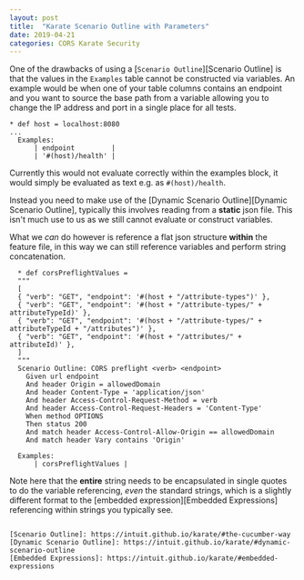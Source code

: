 ```yaml
---
layout: post
title:  "Karate Scenario Outline with Parameters"
date: 2019-04-21
categories: CORS Karate Security
---
```


One of the drawbacks of using a [`Scenario Outline`][Scenario Outline] is that the values in the `Examples` table cannot be constructed via variables. An example would be when one of your table columns contains an endpoint and you want to source the base path from a variable allowing you to change the IP address and port in a single place for all tests.  

```
* def host = localhost:8080
...
  Examples:
      | endpoint         |
	  | '#(host)/health' |

```

Currently this would not evaluate correctly within the examples block, it would simply be evaluated as text e.g. as `#(host)/health`. 

Instead you need to make use of the [Dynamic Scenario Outline][Dynamic Scenario Outline], typically this involves reading from a **static** json file. This isn't much use to us as we still cannot evaluate or construct variables.  

What we *can* do however is reference a flat json structure **within** the feature file, in this way we can still reference variables and perform string concatenation.  
```
  * def corsPreflightValues =
  """
  [
  { "verb": "GET", "endpoint": '#(host + "/attribute-types")' },
  { "verb": "GET", "endpoint": '#(host + "/attribute-types/" + attributeTypeId)' },
  { "verb": "GET", "endpoint": '#(host + "/attribute-types/" + attributeTypeId + "/attributes")' },
  { "verb": "GET", "endpoint": '#(host + "/attributes/" + attributeId)' },
  ]
  """
  Scenario Outline: CORS preflight <verb> <endpoint>
    Given url endpoint
    And header Origin = allowedDomain
    And header Content-Type = 'application/json'
    And header Access-Control-Request-Method = verb
    And header Access-Control-Request-Headers = 'Content-Type'
    When method OPTIONS
    Then status 200
    And match header Access-Control-Allow-Origin == allowedDomain
    And match header Vary contains 'Origin'

  Examples:
      | corsPreflightValues |
```
Note here that the **entire** string needs to be encapsulated in single quotes to do the variable referencing, _even_ the standard strings, which is a slightly different format to the [embedded expression][Embedded Expressions] referencing within strings you typically see.  
```

[Scenario Outline]: https://intuit.github.io/karate/#the-cucumber-way
[Dynamic Scenario Outline]: https://intuit.github.io/karate/#dynamic-scenario-outline
[Embedded Expressions]: https://intuit.github.io/karate/#embedded-expressions